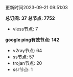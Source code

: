 更新时间2023-09-21 09:51:03

**总订阅: 37**
**总节点: 7752**
- vless节点: 7

**google ping有效节点: 142**
- v2ray节点: 64
- ss节点: 57
- trojan节点: 20
- ssr节点: 1
